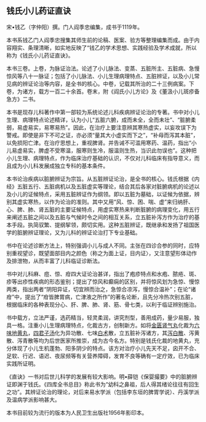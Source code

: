 ## 钱氏小儿药证直诀

宋•钱乙（字仲阳）撰。门人阎季忠编集，成书于1119年。

本书系钱乙门人阎季忠搜集其师生前的论稿、医案、验方等整理编集而成。由于内容翔实、条理清晰，如实地反映了“钱乙的学术思想、实践经验及学术成就，所以称为《钱氏小儿药证直诀》。

本书三卷。上卷，为脉证治法。论述了小儿脉法、变蒸、五脏所主、五脏病、急慢惊风等八十一脉证；包括了小儿脉法、小儿生理病理特点、五脏辨证，以及小儿常见病的辨证论治等内容，是全书的核心。中卷，记载其所治的二十三例病案。下卷，为诸方，载方一百二十余首。卷末，附《阎氏小儿方论》及《董汲小儿斑疹备急方》二书。

本书是现存儿科著作中第一部较为系统论述儿科疾病辨证论治的专著。书中对小儿生理、病理特点论述精详，认为小儿“五脏六腑，成而未全，全而未壮”、“脏腑柔弱，易虚易实，易寒易热”。因此，在治疗上要注意辨其寒热虚实，以妄攻误下为警戒。即使是非下不可之证，亦必须“量其大小虚实而下之”，“补母而泻其本脏”，以免损阳亡津。在治疗思想上，重视脾肾。并告诫不可滥用寒药、温药，指出“小儿易虚易实，脾虚不受寒温，服寒则生冷，服温则生热，当识此勿误也”。这种把小儿生理、病理特点，作为临床治疗基础的认识，不仅对儿科临床有指导意义，而且成为小儿科发展成独立专科的基本条件。

本书论治疾病以脏腑辨证为宗旨。从五脏辨证论治，是全书的核心。钱氏根据《内经》五脏五行、五脏病机以及五脏虚实等理论，结合其后各家对脏腑病机的论述以及小儿的证候特点，采用五脏辨证作为纲领。即以五脏为墓础，以证候为依据，辨别其虚实寒热，以作为论治的准则。其中又用“风、惊、困、喘、虚”来归纳肝、心、脾、肺、肾五脏的主要证候特点，用虚实寒热来判断脏腑的病理变化，用五行来阐述五脏之间以及五脏与气候时令之间的相互关系，立五脏补泻方作为治疗的基本手段。执简驭繁、提纲挈领，颇切实用。这种五脏辨证，既继承和发扬了祖国医学的脏腑辨证理论，又为儿科的辨证论治打下专业基础。

书中在论述诊断方法上，特别强调小儿与成人不同。主张在四诊合参的同时，应特别重视望诊，既望面部目内之颜色（称之为面上证，目内证〉，又注意望形体动作及排泄物，从而丰富了儿科临证诊断法。

书中对儿科麻、痘、惊、疳四大证论治甚详，指出了疱疹特点和水疱、脓疮、斑、疹等出疹性疾病的形态鉴别；提出了惊风和癫痫的区别，并将惊风划为急惊、慢惊两类，指出两者“阴阳异证，切宜辨而治之，急惊合凉泻，慢惊合温补”；在论“诸疳”中，提出了“疳皆脾胃病，亡津液之所作”的著名论断，且先分冷热次别五脏，根据临床的各种表现分心、肝、脾、肺、肾、筋、骨七类，以利于临证辨别施治。

书中载方，立法严谨，选药精当，轻灵柔润，讲究剂型，善用成药，量少易服，独具一格。注重小儿生理病理特点，化裁古方，创制新方。如将[金匮肾气丸](https://www.gmzyjc.com/read/fjx/fjx07-0.10.0.0.0.md)化裁为[六味地黄丸](https://www.gmzyjc.com/read/fjx/fjx07-0.5.0.0.0.md)，[四君子汤](https://www.gmzyjc.com/read/fjx/fjx07-0.1.0.0.0.md)化为异功散、七味[白术](https://www.gmzyjc.com/read/bc/bc17-0.1.5.0.0.md)散，立五脏补泻诸方，其[泻白散](https://www.gmzyjc.com/read/fjx/fjx04-0.7.0.0.0.md)、泻黄散、泻青散等均为后世医家所推崇，成为古今名方。特别是钱氏化裁的地黄丸，充分体现了小儿生机蓬勃、阳多阴少的特点。该方对治疗小儿先天不足，囟开不合、足软、行迟、语迟、夜尿频等有关营养障碍，发育不良等确有一定疗效，已为临床实践所证明。

《直诀》一书对后世儿科学的发展有较大影响。明•薛铠《保婴撮要》中的脏腑辨证即渊于钱氏。《四库全书总目》称此书为“幼科之鼻祖，后人得其绪论往往有回生之功”。其辨证论治的理论，对后来易水学派（包括李东垣的脾胃学说）、丹溪学派及温病学派影响甚大。

本书目前较为流行的版本为人民卫生出版社1956年影印本。
